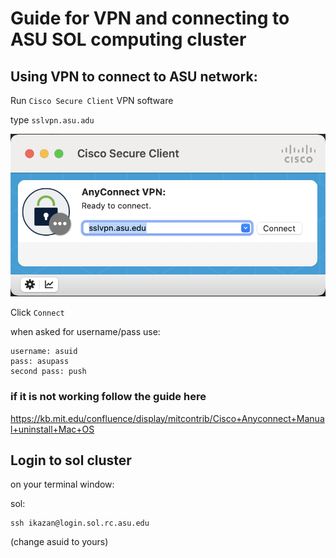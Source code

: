 # Guide for VPN and connecting to ASU SOL computing cluster

## Using VPN to connect to ASU network:

Run `Cisco Secure Client` VPN software

type `sslvpn.asu.adu`

![Screenshot](VPN/VPN_1.png)

Click `Connect`

when asked for username/pass use:

```
username: asuid
pass: asupass
second pass: push 
```

### if it is not working follow the guide here

https://kb.mit.edu/confluence/display/mitcontrib/Cisco+Anyconnect+Manual+uninstall+Mac+OS

## Login to sol cluster

on your terminal window:

sol:

```
ssh ikazan@login.sol.rc.asu.edu
```

(change asuid to yours)
